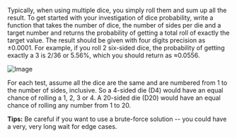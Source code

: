 Typically, when using multiple dice, you simply roll them and sum up all the result.
To get started with your investigation of dice probability, write a function that takes the number of dice,
the number of sides per die and a target number and
returns the probability of getting a total roll of exactly the target value.
The result should be given with four digits precision as &plusmn;0.0001.
For example, if you roll 2 six-sided dice, the probability of getting exactly a 3 is 2/36 or 5.56%,
which you should return as &asymp;0.0556.

![Image](distribution.svg)

For each test, assume all the dice are the same and are numbered from 1 to the number of sides, inclusive.
So a 4-sided die (D4)  would have an equal chance of rolling a 1, 2, 3 or 4.
A 20-sided die (D20) would have an equal chance of rolling any number from 1 to 20.


**Tips:** Be careful if you want to use a brute-force solution -- you could have a very, very long wait for edge cases.
